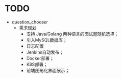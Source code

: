 # TODO
- question_chooser
  - 需求规划
    - 支持 Java/Golang 两种语言的面试题随机选择；
    - 引入MySQL数据库；
    - 日志配置
    - Jenkins自动发布；
    - Docker部署；
    - K8S部署；
    - 前端图形化界面展示；